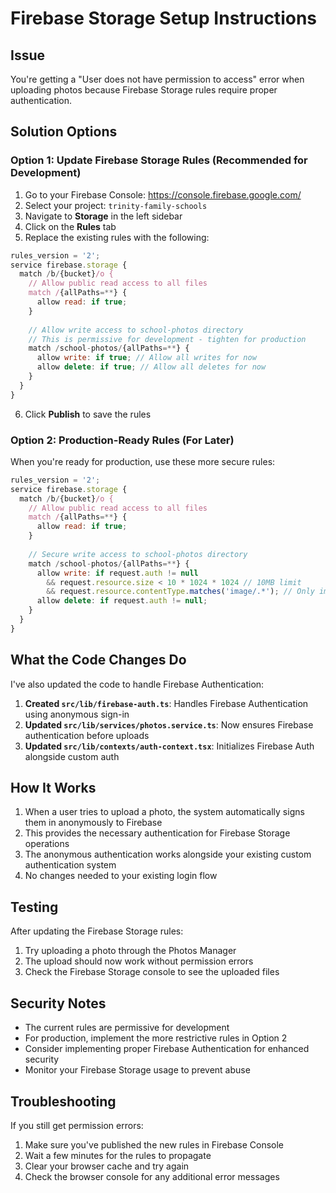 # Firebase Storage Setup Instructions

## Issue
You're getting a "User does not have permission to access" error when uploading photos because Firebase Storage rules require proper authentication.

## Solution Options

### Option 1: Update Firebase Storage Rules (Recommended for Development)

1. Go to your Firebase Console: https://console.firebase.google.com/
2. Select your project: `trinity-family-schools`
3. Navigate to **Storage** in the left sidebar
4. Click on the **Rules** tab
5. Replace the existing rules with the following:

```javascript
rules_version = '2';
service firebase.storage {
  match /b/{bucket}/o {
    // Allow public read access to all files
    match /{allPaths=**} {
      allow read: if true;
    }
    
    // Allow write access to school-photos directory
    // This is permissive for development - tighten for production
    match /school-photos/{allPaths=**} {
      allow write: if true; // Allow all writes for now
      allow delete: if true; // Allow all deletes for now
    }
  }
}
```

6. Click **Publish** to save the rules

### Option 2: Production-Ready Rules (For Later)

When you're ready for production, use these more secure rules:

```javascript
rules_version = '2';
service firebase.storage {
  match /b/{bucket}/o {
    // Allow public read access to all files
    match /{allPaths=**} {
      allow read: if true;
    }
    
    // Secure write access to school-photos directory
    match /school-photos/{allPaths=**} {
      allow write: if request.auth != null 
        && request.resource.size < 10 * 1024 * 1024 // 10MB limit
        && request.resource.contentType.matches('image/.*'); // Only images
      allow delete: if request.auth != null;
    }
  }
}
```

## What the Code Changes Do

I've also updated the code to handle Firebase Authentication:

1. **Created `src/lib/firebase-auth.ts`**: Handles Firebase Authentication using anonymous sign-in
2. **Updated `src/lib/services/photos.service.ts`**: Now ensures Firebase authentication before uploads
3. **Updated `src/lib/contexts/auth-context.tsx`**: Initializes Firebase Auth alongside custom auth

## How It Works

1. When a user tries to upload a photo, the system automatically signs them in anonymously to Firebase
2. This provides the necessary authentication for Firebase Storage operations
3. The anonymous authentication works alongside your existing custom authentication system
4. No changes needed to your existing login flow

## Testing

After updating the Firebase Storage rules:

1. Try uploading a photo through the Photos Manager
2. The upload should now work without permission errors
3. Check the Firebase Storage console to see the uploaded files

## Security Notes

- The current rules are permissive for development
- For production, implement the more restrictive rules in Option 2
- Consider implementing proper Firebase Authentication for enhanced security
- Monitor your Firebase Storage usage to prevent abuse

## Troubleshooting

If you still get permission errors:

1. Make sure you've published the new rules in Firebase Console
2. Wait a few minutes for the rules to propagate
3. Clear your browser cache and try again
4. Check the browser console for any additional error messages 